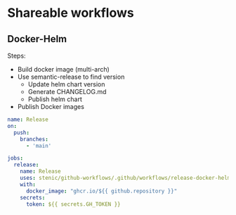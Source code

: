 # Shareable workflows

## Docker-Helm

Steps:

- Build docker image (multi-arch)
- Use semantic-release to find version
  - Update helm chart version
  - Generate CHANGELOG.md
  - Publish helm chart
- Publish Docker images

```yaml
name: Release
on:
  push:
    branches:
      - 'main'

jobs:
  release:
    name: Release
    uses: stenic/github-workflows/.github/workflows/release-docker-helm.yaml@main
    with:
      docker_image: "ghcr.io/${{ github.repository }}"
    secrets:
      token: ${{ secrets.GH_TOKEN }}
```
